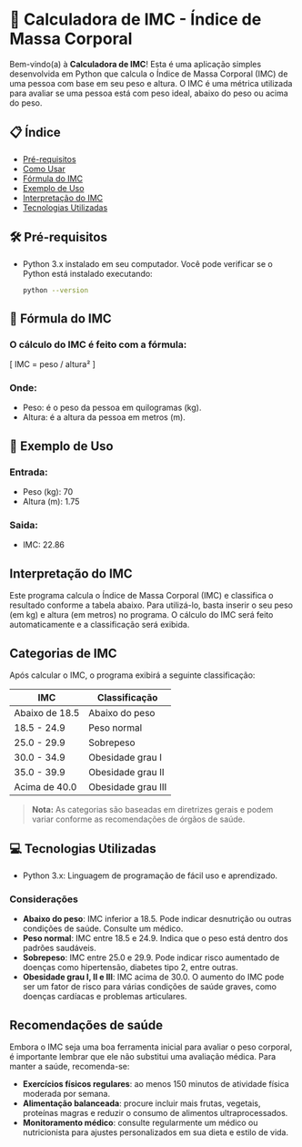 # 🧮 Calculadora de IMC - Índice de Massa Corporal

Bem-vindo(a) à **Calculadora de IMC**! Esta é uma aplicação simples desenvolvida em Python que calcula o Índice de Massa Corporal (IMC) de uma pessoa com base em seu peso e altura. O IMC é uma métrica utilizada para avaliar se uma pessoa está com peso ideal, abaixo do peso ou acima do peso.

## 📋 Índice
- [Pré-requisitos](#pré-requisitos)
- [Como Usar](#como-usar)
- [Fórmula do IMC](#fórmula-do-imc)
- [Exemplo de Uso](#exemplo-de-uso)
- [Interpretação do IMC](#interpretação-do-imc)
- [Tecnologias Utilizadas](#tecnologias-utilizadas)

## 🛠 Pré-requisitos
- Python 3.x instalado em seu computador. Você pode verificar se o Python está instalado executando:
  ```bash
  python --version
## 📐 Fórmula do IMC
### O cálculo do IMC é feito com a fórmula:

\[
IMC = peso / altura²
\]
### Onde:

- Peso: é o peso da pessoa em quilogramas (kg).
- Altura: é a altura da pessoa em metros (m).

## 📝 Exemplo de Uso

### Entrada:
- Peso (kg): 70
- Altura (m): 1.75

### Saida:
- IMC: 22.86

## Interpretação do IMC

Este programa calcula o Índice de Massa Corporal (IMC) e classifica o resultado conforme a tabela abaixo. Para utilizá-lo, basta inserir o seu peso (em kg) e altura (em metros) no programa. O cálculo do IMC será feito automaticamente e a classificação será exibida.

## Categorias de IMC

Após calcular o IMC, o programa exibirá a seguinte classificação:

| IMC                | Classificação        |
|--------------------|----------------------|
| Abaixo de 18.5     | Abaixo do peso       |
| 18.5 - 24.9        | Peso normal          |
| 25.0 - 29.9        | Sobrepeso            |
| 30.0 - 34.9        | Obesidade grau I     |
| 35.0 - 39.9        | Obesidade grau II    |
| Acima de 40.0      | Obesidade grau III   |

> **Nota:** As categorias são baseadas em diretrizes gerais e podem variar conforme as recomendações de órgãos de saúde.

## 💻 Tecnologias Utilizadas
- Python 3.x: Linguagem de programação de fácil uso e aprendizado.

### Considerações

- **Abaixo do peso**: IMC inferior a 18.5. Pode indicar desnutrição ou outras condições de saúde. Consulte um médico.
- **Peso normal**: IMC entre 18.5 e 24.9. Indica que o peso está dentro dos padrões saudáveis.
- **Sobrepeso**: IMC entre 25.0 e 29.9. Pode indicar risco aumentado de doenças como hipertensão, diabetes tipo 2, entre outras.
- **Obesidade grau I, II e III**: IMC acima de 30.0. O aumento do IMC pode ser um fator de risco para várias condições de saúde graves, como doenças cardíacas e problemas articulares.

## Recomendações de saúde

Embora o IMC seja uma boa ferramenta inicial para avaliar o peso corporal, é importante lembrar que ele não substitui uma avaliação médica. Para manter a saúde, recomenda-se:

- **Exercícios físicos regulares**: ao menos 150 minutos de atividade física moderada por semana.
- **Alimentação balanceada**: procure incluir mais frutas, vegetais, proteínas magras e reduzir o consumo de alimentos ultraprocessados.
- **Monitoramento médico**: consulte regularmente um médico ou nutricionista para ajustes personalizados em sua dieta e estilo de vida.



